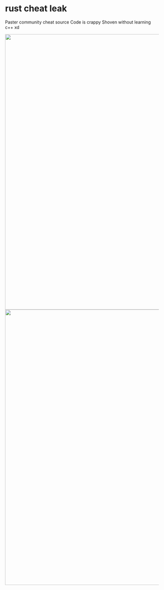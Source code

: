 # rust cheat leak

Paster community cheat source Code is crappy Shoven without learning c++ xd

<img width=900 src="https://cdn.discordapp.com/attachments/1001892543929253980/1025441412981997598/unknown.png">

<img width=900 src="https://cdn.discordapp.com/attachments/1001892543929253980/1025445811888337056/unknown.png">

